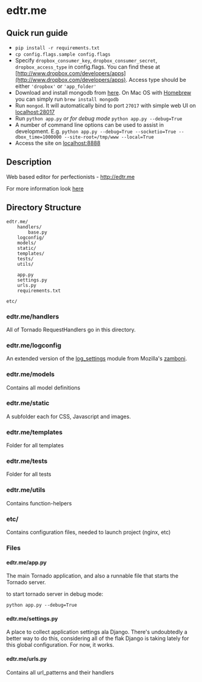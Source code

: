 edtr.me
===============================================================================

## Quick run guide

- `pip install -r requirements.txt`
- `cp config.flags.sample config.flags`
- Specify `dropbox_consumer_key`, `dropbox_consumer_secret`, `dropbox_access_type` in config.flags. You can find these at [http://www.dropbox.com/developers/apps](http://www.dropbox.com/developers/apps). Access type should be either `'dropbox'` or `'app_folder'`
- Download and install mongodb from [here](http://www.mongodb.org/downloads). On Mac OS with [Homebrew](http://mxcl.github.com/homebrew/) you can simply run `brew install mongodb`
- Run `mongod`. It will automatically bind to port `27017` with simple web UI on [localhost:28017](localhost:28017)
- Run `python app.py` *or for debug mode* `python app.py --debug=True`
- A number of command line options can be used to assist in development. E.g. `python app.py --debug=True --socketio=True --dbox_time=1000000 --site-root=/tmp/www --local=True`
- Access the site on [localhost:8888](localhost:8888)

## Description
Web based editor for perfectionists - http://edtr.me

For more information look [here](http://velsa.calepin.co/edtr.me/)

## Directory Structure

    edtr.me/
        handlers/
            base.py
        logconfig/
        models/
        static/
        templates/
        tests/
        utils/

        app.py
        settings.py
        urls.py
        requirements.txt

    etc/

### edtr.me/handlers

All of Tornado RequestHandlers go in this directory.

### edtr.me/logconfig

An extended version of the
[log_settings](https://github.com/jbalogh/zamboni/blob/master/log_settings.py)
module from Mozilla's [zamboni](https://github.com/jbalogh/zamboni).

### edtr.me/models

Contains all model definitions


### edtr.me/static

A subfolder each for CSS, Javascript and images.

### edtr.me/templates

Folder for all templates

### edtr.me/tests

Folder for all tests

### edtr.me/utils

Contains function-helpers

### etc/

Contains configuration files, needed to launch project (nginx, etc)


### Files

#### edtr.me/app.py

The main Tornado application, and also a runnable file that starts the Tornado
server.

to start tornado server in debug mode:

    python app.py --debug=True

#### edtr.me/settings.py

A place to collect application settings ala Django. There's undoubtedly a better
way to do this, considering all of the flak Django is taking lately for this
global configuration. For now, it works.

#### edtr.me/urls.py

Contains all url_patterns and their handlers
